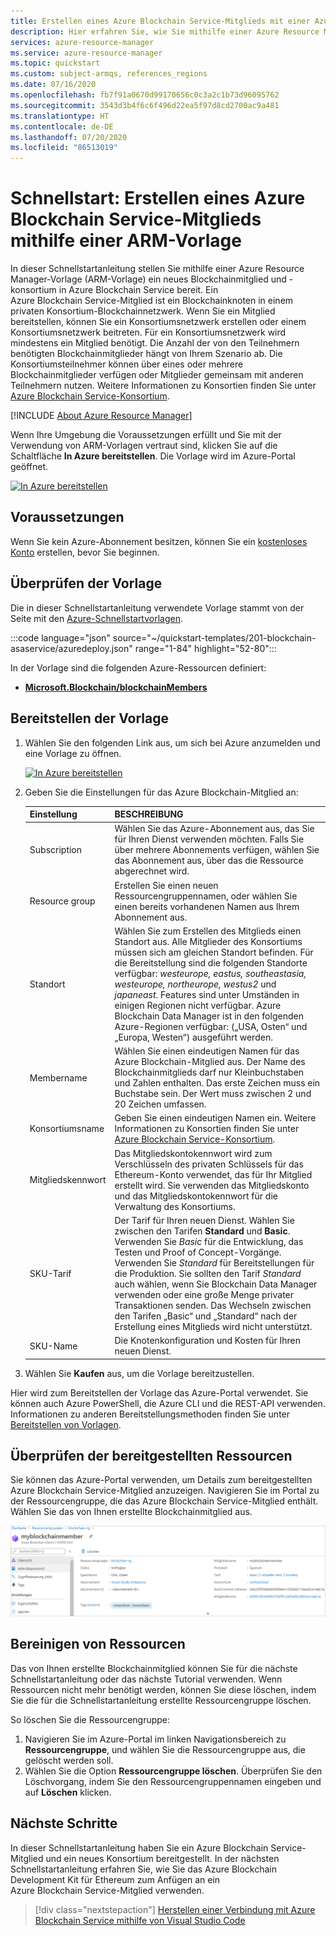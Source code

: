 ```yaml
---
title: Erstellen eines Azure Blockchain Service-Mitglieds mit einer Azure Resource Manager-Vorlage
description: Hier erfahren Sie, wie Sie mithilfe einer Azure Resource Manager-Vorlage ein Azure Blockchain Service-Mitglied erstellen.
services: azure-resource-manager
ms.service: azure-resource-manager
ms.topic: quickstart
ms.custom: subject-armqs, references_regions
ms.date: 07/16/2020
ms.openlocfilehash: fb7f91a0670d99170656c0c3a2c1b73d96095762
ms.sourcegitcommit: 3543d3b4f6c6f496d22ea5f97d8cd2700ac9a481
ms.translationtype: HT
ms.contentlocale: de-DE
ms.lasthandoff: 07/20/2020
ms.locfileid: "86513019"
---
```

# <a name="quickstart-create-an-azure-blockchain-service-member-using-an-arm-template"></a>Schnellstart: Erstellen eines Azure Blockchain Service-Mitglieds mithilfe einer ARM-Vorlage

In dieser Schnellstartanleitung stellen Sie mithilfe einer Azure Resource Manager-Vorlage (ARM-Vorlage) ein neues Blockchainmitglied und -konsortium in Azure Blockchain Service bereit. Ein Azure Blockchain Service-Mitglied ist ein Blockchainknoten in einem privaten Konsortium-Blockchainnetzwerk. Wenn Sie ein Mitglied bereitstellen, können Sie ein Konsortiumsnetzwerk erstellen oder einem Konsortiumsnetzwerk beitreten. Für ein Konsortiumsnetzwerk wird mindestens ein Mitglied benötigt. Die Anzahl der von den Teilnehmern benötigten Blockchainmitglieder hängt von Ihrem Szenario ab. Die Konsortiumsteilnehmer können über eines oder mehrere Blockchainmitglieder verfügen oder Mitglieder gemeinsam mit anderen Teilnehmern nutzen. Weitere Informationen zu Konsortien finden Sie unter [Azure Blockchain Service-Konsortium](consortium.md).

[!INCLUDE [About Azure Resource Manager](../../../includes/resource-manager-quickstart-introduction.md)]

Wenn Ihre Umgebung die Voraussetzungen erfüllt und Sie mit der Verwendung von ARM-Vorlagen vertraut sind, klicken Sie auf die Schaltfläche **In Azure bereitstellen**. Die Vorlage wird im Azure-Portal geöffnet.

[![In Azure bereitstellen](../../media/template-deployments/deploy-to-azure.svg)](https://portal.azure.com/#create/Microsoft.Template/uri/https%3A%2F%2Fraw.githubusercontent.com%2FAzure%2Fazure-quickstart-templates%2Fmaster%2F201-blockchain-asaservice%2Fazuredeploy.json)

## <a name="prerequisites"></a>Voraussetzungen

Wenn Sie kein Azure-Abonnement besitzen, können Sie ein [kostenloses Konto](https://azure.microsoft.com/free/) erstellen, bevor Sie beginnen.

## <a name="review-the-template"></a>Überprüfen der Vorlage

Die in dieser Schnellstartanleitung verwendete Vorlage stammt von der Seite mit den [Azure-Schnellstartvorlagen](https://azure.microsoft.com/resources/templates/201-blockchain-asaservice/).

:::code language="json" source="~/quickstart-templates/201-blockchain-asaservice/azuredeploy.json" range="1-84" highlight="52-80":::

In der Vorlage sind die folgenden Azure-Ressourcen definiert:

* [**Microsoft.Blockchain/blockchainMembers**](/azure/templates/microsoft.blockchain/blockchainmembers)

## <a name="deploy-the-template"></a>Bereitstellen der Vorlage

1. Wählen Sie den folgenden Link aus, um sich bei Azure anzumelden und eine Vorlage zu öffnen.

    [![In Azure bereitstellen](../../media/template-deployments/deploy-to-azure.svg)](https://portal.azure.com/#create/Microsoft.Template/uri/https%3A%2F%2Fraw.githubusercontent.com%2FAzure%2Fazure-quickstart-templates%2Fmaster%2F201-blockchain-asaservice%2Fazuredeploy.json)

1. Geben Sie die Einstellungen für das Azure Blockchain-Mitglied an:

    Einstellung | BESCHREIBUNG
    --------|------------
    Subscription | Wählen Sie das Azure-Abonnement aus, das Sie für Ihren Dienst verwenden möchten. Falls Sie über mehrere Abonnements verfügen, wählen Sie das Abonnement aus, über das die Ressource abgerechnet wird.
    Resource group | Erstellen Sie einen neuen Ressourcengruppennamen, oder wählen Sie einen bereits vorhandenen Namen aus Ihrem Abonnement aus.
    Standort | Wählen Sie zum Erstellen des Mitglieds einen Standort aus. Alle Mitglieder des Konsortiums müssen sich am gleichen Standort befinden. Für die Bereitstellung sind die folgenden Standorte verfügbar: *westeurope, eastus, southeastasia, westeurope, northeurope, westus2* und *japaneast*. Features sind unter Umständen in einigen Regionen nicht verfügbar. Azure Blockchain Data Manager ist in den folgenden Azure-Regionen verfügbar: („USA, Osten“ und „Europa, Westen“) ausgeführt werden.
    Membername | Wählen Sie einen eindeutigen Namen für das Azure Blockchain-Mitglied aus. Der Name des Blockchainmitglieds darf nur Kleinbuchstaben und Zahlen enthalten. Das erste Zeichen muss ein Buchstabe sein. Der Wert muss zwischen 2 und 20 Zeichen umfassen.
    Konsortiumsname | Geben Sie einen eindeutigen Namen ein. Weitere Informationen zu Konsortien finden Sie unter [Azure Blockchain Service-Konsortium](consortium.md).
    Mitgliedskennwort | Das Mitgliedskontokennwort wird zum Verschlüsseln des privaten Schlüssels für das Ethereum-Konto verwendet, das für Ihr Mitglied erstellt wird. Sie verwenden das Mitgliedskonto und das Mitgliedskontokennwort für die Verwaltung des Konsortiums.
    SKU-Tarif | Der Tarif für Ihren neuen Dienst. Wählen Sie zwischen den Tarifen **Standard** und **Basic**. Verwenden Sie *Basic* für die Entwicklung, das Testen und Proof of Concept-Vorgänge. Verwenden Sie *Standard* für Bereitstellungen für die Produktion. Sie sollten den Tarif *Standard* auch wählen, wenn Sie Blockchain Data Manager verwenden oder eine große Menge privater Transaktionen senden. Das Wechseln zwischen den Tarifen „Basic“ und „Standard“ nach der Erstellung eines Mitglieds wird nicht unterstützt.
    SKU-Name | Die Knotenkonfiguration und Kosten für Ihren neuen Dienst.

1. Wählen Sie **Kaufen** aus, um die Vorlage bereitzustellen.

  Hier wird zum Bereitstellen der Vorlage das Azure-Portal verwendet. Sie können auch Azure PowerShell, die Azure CLI und die REST-API verwenden. Informationen zu anderen Bereitstellungsmethoden finden Sie unter [Bereitstellen von Vorlagen](../../azure-resource-manager/templates/deploy-powershell.md).

## <a name="review-deployed-resources"></a>Überprüfen der bereitgestellten Ressourcen

Sie können das Azure-Portal verwenden, um Details zum bereitgestellten Azure Blockchain Service-Mitglied anzuzeigen. Navigieren Sie im Portal zu der Ressourcengruppe, die das Azure Blockchain Service-Mitglied enthält. Wählen Sie das von Ihnen erstellte Blockchainmitglied aus.

![Übersichtsdetails zum bereitgestellten Azure Blockchain Service-Mitglied im Azure-Portal](./media/create-member-template/deployed-member.png)

## <a name="clean-up-resources"></a>Bereinigen von Ressourcen

Das von Ihnen erstellte Blockchainmitglied können Sie für die nächste Schnellstartanleitung oder das nächste Tutorial verwenden. Wenn Ressourcen nicht mehr benötigt werden, können Sie diese löschen, indem Sie die für die Schnellstartanleitung erstellte Ressourcengruppe löschen.

So löschen Sie die Ressourcengruppe:

1. Navigieren Sie im Azure-Portal im linken Navigationsbereich zu **Ressourcengruppe**, und wählen Sie die Ressourcengruppe aus, die gelöscht werden soll.
2. Wählen Sie die Option **Ressourcengruppe löschen**. Überprüfen Sie den Löschvorgang, indem Sie den Ressourcengruppennamen eingeben und auf **Löschen** klicken.

## <a name="next-steps"></a>Nächste Schritte

In dieser Schnellstartanleitung haben Sie ein Azure Blockchain Service-Mitglied und ein neues Konsortium bereitgestellt. In der nächsten Schnellstartanleitung erfahren Sie, wie Sie das Azure Blockchain Development Kit für Ethereum zum Anfügen an ein Azure Blockchain Service-Mitglied verwenden.

> [!div class="nextstepaction"]
> [Herstellen einer Verbindung mit Azure Blockchain Service mithilfe von Visual Studio Code](connect-vscode.md)